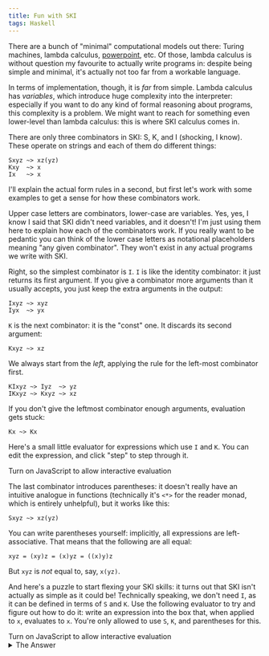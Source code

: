 ```yaml
---
title: Fun with SKI
tags: Haskell
---
```


<script src="../code/ski/script.js"></script>

There are a bunch of "minimal" computational models out there: Turing machines,
lambda calculus,
[powerpoint](https://www.andrew.cmu.edu/user/twildenh/PowerPointTM/Paper.pdf), etc.
Of those, lambda calculus is without question my favourite to actually write
programs in: despite being simple and minimal, it's actually not too far from a
workable language.

In terms of implementation, though, it is *far* from simple.
Lambda calculus has *variables*, which introduce huge complexity into the
interpreter: especially if you want to do any kind of formal reasoning about
programs, this complexity is a problem.
We might want to reach for something even lower-level than lambda calculus: this
is where SKI calculus comes in.

There are only three combinators in SKI: S, K, and I (shocking, I know).
These operate on strings and each of them do different things:

```
Sxyz ~> xz(yz)
Kxy  ~> x
Ix   ~> x
```

I'll explain the actual form rules in a second, but first let's work with some
examples to get a sense for how these combinators work.

Upper case letters are combinators, lower-case are variables.
Yes, yes, I know I said that SKI didn't need variables, and it doesn't!
I'm just using them here to explain how each of the combinators work.
If you really want to be pedantic you can think of the lower case letters as
notational placeholders meaning "any given combinator".
They won't exist in any actual programs we write with SKI.

Right, so the simplest combinator is `I`.
`I` is like the identity combinator: it just returns its first argument.
If you give a combinator more arguments than it usually accepts, you just keep
the extra arguments in the output:

```
Ixyz ~> xyz
Iyx  ~> yx
```

`K` is the next combinator: it is the "const" one.
It discards its second argument:

```
Kxyz ~> xz
```

We always start from the *left*, applying the rule for the left-most combinator
first.

```
KIxyz ~> Iyz  ~> yz
IKxyz ~> Kxyz ~> xz
```

If you don't give the leftmost combinator enough arguments, evaluation gets
stuck:

```
Kx ~> Kx
```

Here's a small little evaluator for expressions which use `I` and `K`.
You can edit the expression, and click "step" to step through it.

<p id="KI"></p><script>small_repl("KI", 2, "IKxyz", Comb.K,
Comb.I);</script><noscript>Turn on JavaScript to allow interactive evaluation</noscript>

The last combinator introduces parentheses: it doesn't really have an intuitive
analogue in functions (technically it's `<*>` for the reader monad, which is
entirely unhelpful), but it works like this:

```
Sxyz ~> xz(yz)
```

You can write parentheses yourself: implicitly, all expressions are left-associative.
That means that the following are all equal:

```
xyz = (xy)z = (x)yz = ((x)y)z
```

But `xyz` is *not* equal to, say, `x(yz)`.

And here's a puzzle to start flexing your SKI skills: it turns out that SKI
isn't actually as simple as it could be!
Technically speaking, we don't need `I`, as it can be defined in terms of `S`
and `K`.
Use the following evaluator to try and figure out how to do it: write an
expression into the box that, when applied to `x`, evaluates to `x`.
You're only allowed to use `S`, `K`, and parentheses for this.

<p id="SKI"></p><script>small_tester("SKI", 5, "?", "x", "x", Comb.S, Comb.K);</script><noscript>Turn on JavaScript to allow interactive evaluation</noscript>

<details>
<summary>The Answer</summary>
`I = SKK = SKS`
</details>
